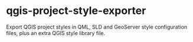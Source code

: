 # qgis-project-style-exporter
Export QGIS project styles in QML, SLD and GeoServer style configuration files, plus an extra QGIS style library file.
